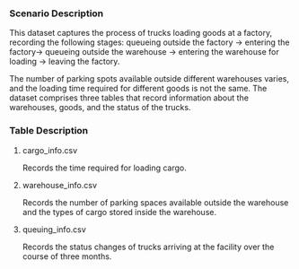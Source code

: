 ### Scenario Description

This dataset captures the process of trucks loading goods at a factory, recording the following stages:
              queueing outside the factory → entering the factory→ queueing outside the warehouse → entering the warehouse for loading → leaving the factory.

The number of parking spots available outside different warehouses varies, and the loading time required for different goods is not the same. The dataset comprises three tables that record information about the warehouses, goods, and the status of the trucks.

### Table Description

1. cargo_info.csv 

   Records the time required for loading cargo.

2. warehouse_info.csv  

   Records the number of parking spaces available outside the warehouse and the types of cargo stored inside the warehouse.

3. queuing_info.csv 

   Records the status changes of trucks arriving at the facility over the course of three months.
